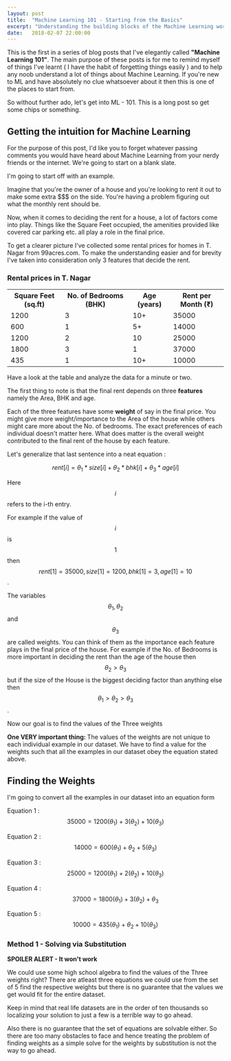 ```yaml
---
layout: post
title:  "Machine Learning 101 - Starting from the Basics"
excerpt: "Understanding the building blocks of the Machine Learning world"
date:   2018-02-07 22:00:00
---
```

This is the first in a series of blog posts that I've elegantly called <strong>"Machine Learning 101"</strong>. The main purpose of these posts is for me to remind myself of things I've learnt ( I have the habit of forgetting things easily ) and to help any noob understand a lot of things about Machine Learning. If you're new to ML and have absolutely no clue whatsoever about it then this is one of the places to start from. 

So without further ado, let's get into ML - 101. This is a long post so get some chips or something.

## Getting the intuition for Machine Learning

For the purpose of this post, I'd like you to forget whatever passing comments you would have heard about Machine Learning from your nerdy friends or the internet. We're going to start on a blank slate.

I'm going to start off with an example.

Imagine that you're the owner of a house and you're looking to rent it out to make some extra $$$ on the side. You're having a problem figuring out what the monthly rent should be. 

Now, when it comes to deciding the rent for a house, a lot of factors come into play. Things like the Square Feet occupied, the amenities provided like covered car parking etc. all play a role in the final price.

To get a clearer picture I've collected some rental prices for homes in T. Nagar from 99acres.com. To make the understanding easier and for brevity I've taken into consideration only 3 features that decide the rent.

### Rental prices in T. Nagar

<table>
<tr>
<th>Square Feet (sq.ft)</th>
<th>No. of Bedrooms (BHK)</th>
<th>Age (years)</th>
<th>Rent per Month (&#x20b9;)</th>
</tr>
<tr>
<td>1200</td>
<td>3</td>
<td>10+</td>
<td>35000</td>
</tr>
<tr>
<td>600</td>
<td>1</td>
<td>5+</td>
<td>14000</td>
</tr>
<tr>
<td>1200 </td>
<td>2</td>
<td>10</td>
<td>25000</td>
</tr>
<tr>
<td>1800</td>
<td>3</td>
<td>1</td>
<td>37000</td>
</tr>
<tr>
<td>435</td>
<td>1</td>
<td>10+</td>
<td>10000</td>
</tr>
</table>

Have a look at the table and analyze the data for a minute or two.

The first thing to note is that the final rent depends on three <strong>features</strong> namely the Area, BHK and age. 

Each of the three features have some <strong>weight</strong> of say in the final price. You might give more weight/importance to the Area of the house while others might care more about the No. of bedrooms. The exact preferences of each individual doesn't matter here. What does matter is the overall weight contributed to the final rent of the house by each feature. 

Let's generalize that last sentence into a neat equation :

$$ rent[i] =  \theta_1 * size[i] + \theta_2 * bhk[i] + \theta_3 * age[i] $$

Here $$ i $$ refers to the i-th entry.

For example if the value of $$ i $$ is $$ 1 $$ then $$ rent[1] = 35000 , size[1] = 1200, bhk[1] = 3, age[1] = 10$$.

The variables $$ \theta_1 , \theta_2 $$ and $$ \theta_3 $$ are called weights. You can think of them as the importance each feature plays in the final price of the house. For example if the No. of Bedrooms is more important in deciding the rent than the age of the house then $$ \theta_2 > \theta_3 $$ but if the size of the House is the biggest deciding factor than anything else then $$ \theta_1 > \theta_2 > \theta_3 $$.

Now our goal is to find the values of the Three weights 

<strong>One VERY important thing: </strong>The values of the weights are not unique to each individual example in our dataset. We have to find a value for the weights such that all the examples in our dataset obey the equation stated above.

## Finding the Weights

I'm going to convert all the examples in our dataset into an equation form

Equation 1 : $$ 35000 = 1200(\theta_1) + 3(\theta_2) + 10(\theta_3) $$

Equation 2 : $$ 14000 = 600(\theta_1) + \theta_2 + 5(\theta_3) $$

Equation 3 : $$ 25000 = 1200(\theta_1) + 2(\theta_2) + 10(\theta_3) $$

Equation 4 : $$ 37000 = 1800(\theta_1) + 3(\theta_2) + \theta_3 $$

Equation 5 : $$ 10000 = 435(\theta_1) + \theta_2 + 10(\theta_3) $$

### Method 1 - Solving via Substitution

<strong>SPOILER ALERT - It won't work</strong>

We could use some high school algebra to find the values of the Three weights right? There are atleast three equations we could use from the set of 5 find the respective weights but there is no guarantee that the values we get would fit for the entire dataset. 

Keep in mind that real life datasets are in the order of ten thousands so localizing your solution to just a few is a terrible way to go ahead. 

Also there is no guarantee that the set of equations are solvable either. So there are too many obstacles to face and hence treating the problem of finding weights as a simple solve for the weights by substitution is not the way to go ahead.











